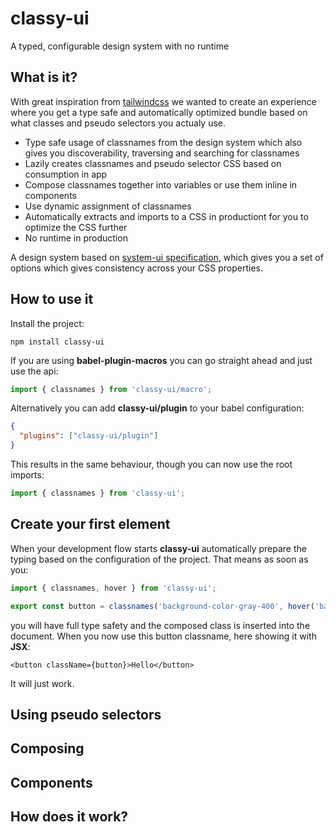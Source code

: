 # classy-ui

A typed, configurable design system with no runtime

## What is it?

With great inspiration from [tailwindcss](https://tailwindcss.com/) we wanted to create an experience where you get a type safe and automatically optimized bundle based on what classes and pseudo selectors you actualy use.

- Type safe usage of classnames from the design system which also gives you discoverability, traversing and searching for classnames
- Lazily creates classnames and pseudo selector CSS based on consumption in app
- Compose classnames together into variables or use them inline in components
- Use dynamic assignment of classnames
- Automatically extracts and imports to a CSS in productiont for you to optimize the CSS further
- No runtime in production

A design system based on [system-ui specification](https://system-ui.com/theme/), which gives you a set of options which gives consistency across your CSS properties.

## How to use it

Install the project:

```
npm install classy-ui
```

If you are using **babel-plugin-macros** you can go straight ahead and just use the api:

```ts
import { classnames } from 'classy-ui/macro';
```

Alternatively you can add **classy-ui/plugin** to your babel configuration:

```json
{
  "plugins": ["classy-ui/plugin"]
}
```

This results in the same behaviour, though you can now use the root imports:

```ts
import { classnames } from 'classy-ui';
```

## Create your first element

When your development flow starts **classy-ui** automatically prepare the typing based on the configuration of the project. That means as soon as you:

```ts
import { classnames, hover } from 'classy-ui';

export const button = classnames('background-color-gray-400', hover('background-color-gray-200'));
```

you will have full type safety and the composed class is inserted into the document. When you now use this button classname, here showing it with **JSX**:

```tsx
<button className={button}>Hello</button>
```

It will just work.

## Using pseudo selectors

## Composing

## Components

## How does it work?
